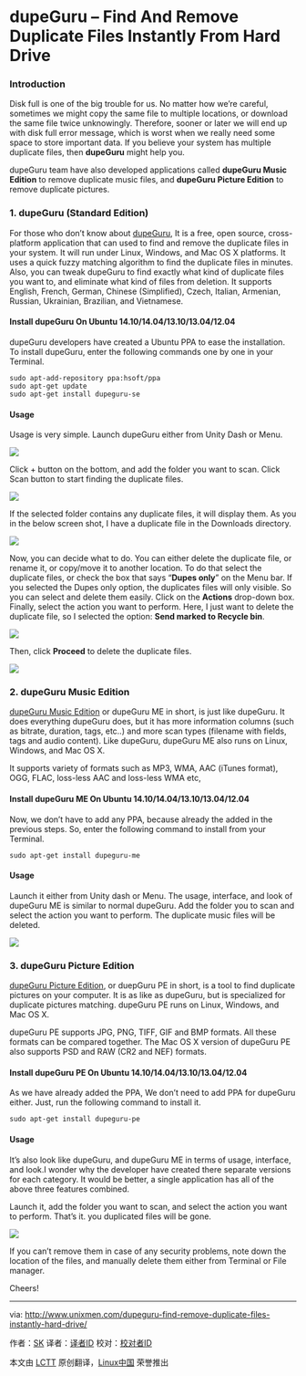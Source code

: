 dupeGuru – Find And Remove Duplicate Files Instantly From Hard Drive
================================================================================
### Introduction ###

Disk full is one of the big trouble for us. No matter how we’re careful, sometimes we might copy the same file to multiple locations, or download the same file twice unknowingly. Therefore, sooner or later we will end up with disk full error message, which is worst when we really need some space to store important data. If you believe your system has multiple duplicate files, then **dupeGuru** might help you.

dupeGuru team have also developed applications called **dupeGuru Music Edition** to remove duplicate music files, and **dupeGuru Picture Edition** to remove duplicate pictures.

### 1. dupeGuru (Standard Edition) ###

For those who don’t know about [dupeGuru][1], It is a free, open source, cross-platform application that can used to find and remove the duplicate files in your system. It will run under Linux, Windows, and Mac OS X platforms. It uses a quick fuzzy matching algorithm to find the duplicate files in minutes. Also, you can tweak dupeGuru to find exactly what kind of duplicate files you want to, and eliminate what kind of files from deletion. It supports English, French, German, Chinese (Simplified), Czech, Italian, Armenian, Russian, Ukrainian, Brazilian, and Vietnamese.

#### Install dupeGuru On Ubuntu 14.10/14.04/13.10/13.04/12.04 ####

dupeGuru developers have created a Ubuntu PPA to ease the installation. To install dupeGuru, enter the following commands one by one in your Terminal.

    sudo apt-add-repository ppa:hsoft/ppa
    sudo apt-get update
    sudo apt-get install dupeguru-se

#### Usage ####

Usage is very simple. Launch dupeGuru either from Unity Dash or Menu.

![](http://180016988.r.cdn77.net/wp-content/uploads/2014/11/dupeGuru_007.png)

Click + button on the bottom, and add the folder you want to scan. Click Scan button to start finding the duplicate files.

![](http://180016988.r.cdn77.net/wp-content/uploads/2014/11/dupeGuru_008.png)

If the selected folder contains any duplicate files, it will display them. As you in the below screen shot, I have a duplicate file in the Downloads directory.

![](http://180016988.r.cdn77.net/wp-content/uploads/2014/11/dupeGuru-Results_009.png)

Now, you can decide what to do. You can either delete the duplicate file, or rename it, or copy/move it to another location. To do that select the duplicate files, or check the box that says “**Dupes only**” on the Menu bar. If you selected the Dupes only option, the duplicates files will only visible. So you can select and delete them easily. Click on the **Actions** drop-down box. Finally, select the action you want to perform. Here, I just want to delete the duplicate file, so I selected the option: **Send marked to Recycle bin**.

![](http://180016988.r.cdn77.net/wp-content/uploads/2014/11/Menu_010.png)

Then, click **Proceed** to delete the duplicate files.

![](http://180016988.r.cdn77.net/wp-content/uploads/2014/11/Deletion-Options_011.png)

### 2. dupeGuru Music Edition ###

[dupeGuru Music Edition][2] or dupeGuru ME in short, is just like dupeGuru. It does everything dupeGuru does, but it has more information columns (such as bitrate, duration, tags, etc..) and more scan types (filename with fields, tags and audio content). Like dupeGuru, dupeGuru ME also runs on Linux, Windows, and Mac OS X.

It supports variety of formats such as MP3, WMA, AAC (iTunes format), OGG, FLAC, loss-less AAC and loss-less WMA etc,

#### Install dupeGuru ME On Ubuntu 14.10/14.04/13.10/13.04/12.04 ####

Now, we don’t have to add any PPA, because already the added in the previous steps. So, enter the following command to install from your Terminal.

    sudo apt-get install dupeguru-me

#### Usage ####

Launch it either from Unity dash or Menu. The usage, interface, and look of dupeGuru ME is similar to normal dupeGuru. Add the folder you to scan and select the action you want to perform. The duplicate music files will be deleted.

![](http://180016988.r.cdn77.net/wp-content/uploads/2014/11/dupeGuru-Music-Edition-Results_012.png)

### 3. dupeGuru Picture Edition ###

[dupeGuru Picture Edition][3], or duepGuru PE in short, is a tool to find duplicate pictures on your computer. It is as like as dupeGuru, but is specialized for duplicate pictures matching. dupeGuru PE runs on Linux, Windows, and Mac OS X.

dupeGuru PE supports JPG, PNG, TIFF, GIF and BMP formats. All these formats can be compared together. The Mac OS X version of dupeGuru PE also supports PSD and RAW (CR2 and NEF) formats.

#### Install dupeGuru PE On Ubuntu 14.10/14.04/13.10/13.04/12.04 ####

As we have already added the PPA, We don’t need to add PPA for dupeGuru either. Just, run the following command to install it.

    sudo apt-get install dupeguru-pe

#### Usage ####

It’s also look like dupeGuru, and dupeGuru ME in terms of usage, interface, and look.I wonder why the developer have created there separate versions for each category. It would be better, a single application has all of the above three features combined.

Launch it, add the folder you want to scan, and select the action you want to perform. That’s it. you duplicated files will be gone.

![](http://180016988.r.cdn77.net/wp-content/uploads/2014/11/dupeGuru-Picture-Edition-Results_014.png)

If you can’t remove them in case of any security problems, note down the location of the files, and manually delete them either from Terminal or File manager.

Cheers!

--------------------------------------------------------------------------------

via: http://www.unixmen.com/dupeguru-find-remove-duplicate-files-instantly-hard-drive/

作者：[SK][a]
译者：[译者ID](https://github.com/译者ID)
校对：[校对者ID](https://github.com/校对者ID)

本文由 [LCTT](https://github.com/LCTT/TranslateProject) 原创翻译，[Linux中国](http://linux.cn/) 荣誉推出

[a]:http://www.unixmen.com/author/sk/
[1]:http://www.hardcoded.net/dupeguru/
[2]:http://www.hardcoded.net/dupeguru_me/
[3]:http://www.hardcoded.net/dupeguru_pe/